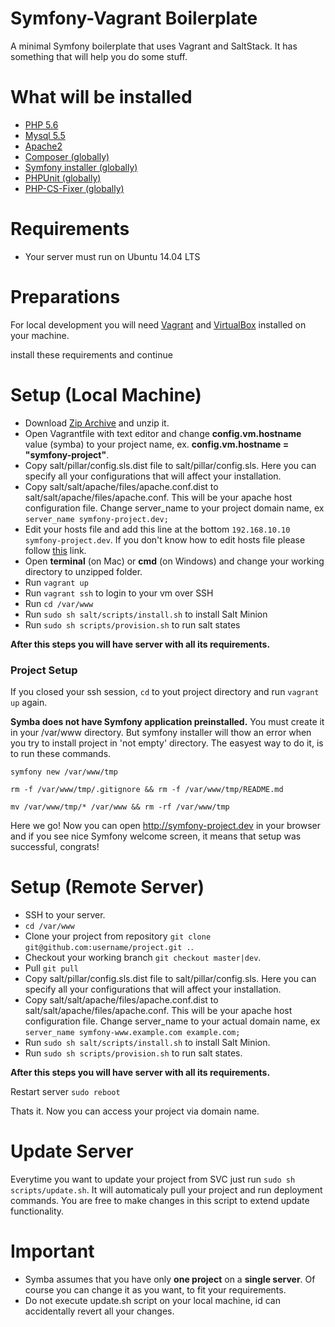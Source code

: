 Symfony-Vagrant Boilerplate
===

A minimal Symfony boilerplate that uses Vagrant and SaltStack. It has something that will help you do some stuff.

What will be installed
===
* <a href="http://php.net/ChangeLog-5.php#5.6.14" target="_blank">PHP 5.6</a>
* <a href="https://dev.mysql.com/downloads/mysql/5.5.html" target="_blank">Mysql 5.5</a>
* <a href="https://httpd.apache.org/" target="_blank">Apache2</a>
* <a href="https://getcomposer.org/" target="_blank">Composer (globally)</a>
* <a href="https://github.com/symfony/symfony-installer" target="_blank">Symfony installer (globally)</a>
* <a href="https://phpunit.de/" target="_blank">PHPUnit (globally)</a>
* <a href="https://github.com/FriendsOfPHP/PHP-CS-Fixer" target="_blank">PHP-CS-Fixer (globally)</a>

Requirements
===
* Your server must run on Ubuntu 14.04 LTS

Preparations
===
For local development you will need [Vagrant](https://www.vagrantup.com/downloads.html) and [VirtualBox](https://www.virtualbox.org/wiki/Downloads) installed on your machine.

install these requirements and continue

Setup (Local Machine)
===

* Download <a href="https://github.com/araratpoghosyan/Symba/archive/master.zip" target="_blank">Zip Archive</a> and unzip it.
* Open Vagrantfile with text editor and change **config.vm.hostname** value (symba) to your project name, ex. **config.vm.hostname = "symfony-project"**.
* Copy salt/pillar/config.sls.dist file to salt/pillar/config.sls. Here you can specify all your configurations that will affect your installation.
* Copy salt/salt/apache/files/apache.conf.dist to salt/salt/apache/files/apache.conf. This will be your apache host configuration file. Change server_name to your project domain name, ex ```server_name symfony-project.dev;```
* Edit your hosts file and add this line at the bottom ```192.168.10.10 symfony-project.dev```. If you don't know how to edit hosts file please follow <a href="http://www.howtogeek.com/howto/27350/beginner-geek-how-to-edit-your-hosts-file/" target="_blank">this</a> link.
* Open **terminal** (on Mac) or **cmd** (on Windows) and change your working directory to unzipped folder.
* Run ```vagrant up```
* Run ```vagrant ssh``` to login to your vm over SSH
* Run ```cd /var/www```
* Run ```sudo sh salt/scripts/install.sh``` to install Salt Minion
* Run ```sudo sh scripts/provision.sh``` to run salt states

**After this steps you will have server with all its requirements.**

### Project Setup
If you closed your ssh session, ```cd``` to yout project directory and run ```vagrant up``` again.

**Symba does not have Symfony application preinstalled.** You must create it in your /var/www directory. But symfony installer will thow an error when you try to install project in 'not empty' directory. The easyest way to do it, is to run these commands.

```symfony new /var/www/tmp```

```rm -f /var/www/tmp/.gitignore && rm -f /var/www/tmp/README.md```

```mv /var/www/tmp/* /var/www && rm -rf /var/www/tmp```

Here we go! Now you can open <a href="http://symfony-project.dev" target="_blank">http://symfony-project.dev</a> in your browser and if you see nice Symfony welcome screen, it means that setup was successful, congrats!

Setup (Remote Server)
===

* SSH to your server.
* ```cd /var/www```
* Clone your project from repository ```git clone git@github.com:username/project.git .```.
* Checkout your working branch ```git checkout master|dev```.
* Pull ```git pull```
* Copy salt/pillar/config.sls.dist file to salt/pillar/config.sls. Here you can specify all your configurations that will affect your installation.
* Copy salt/salt/apache/files/apache.conf.dist to salt/salt/apache/files/apache.conf. This will be your apache host configuration file. Change server_name to your actual domain name, ex ```server_name symfony-www.example.com example.com;```
* Run ```sudo sh salt/scripts/install.sh``` to install Salt Minion.
* Run ```sudo sh scripts/provision.sh``` to run salt states.

**After this steps you will have server with all its requirements.**

Restart server ```sudo reboot```

Thats it. Now you can access your project via domain name.

Update Server
===

Everytime you want to update your project from SVC just run ```sudo sh scripts/update.sh```. It will automaticaly pull your project and run deployment commands. You are free to make changes in this script to extend update functionality.

Important
===
* Symba assumes that you have only **one project** on a **single server**. Of course you can change it as you want, to fit your requirements.
* Do not execute update.sh script on your local machine, id can accidentally revert all your changes. 